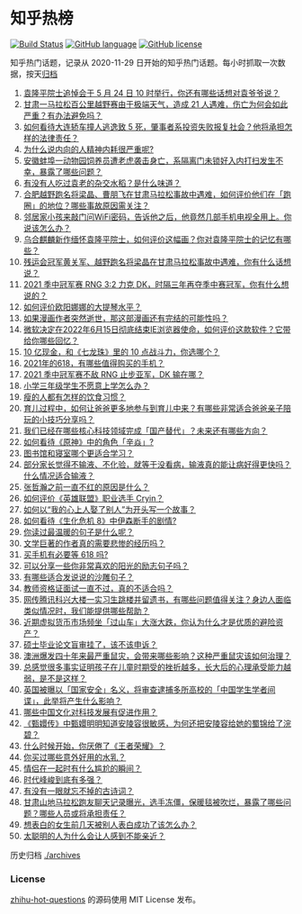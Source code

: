 # 知乎热榜
[![Build Status](https://github.com/ToWeLong/zhihu-hot-questions/workflows/CI/badge.svg)](https://github.com/ToWeLong/zhihu-hot-questions/actions)
[![GitHub language](https://img.shields.io/badge/language-golang-orange.svg)](https://golang.org/)
[![GitHub license](https://img.shields.io/github/license/ToWeLong/zhihu-hot-questions)](https://github.com/ToWeLong/zhihu-hot-questions/blob/main/LICENSE)

知乎热门话题，记录从 2020-11-29 日开始的知乎热门话题。每小时抓取一次数据，按天[归档](./archives)

<!-- BEGIN -->

1. [袁隆平院士追悼会于 5 月 24 日 10 时举行，你还有哪些话想对袁爷爷说？](https://www.zhihu.com/question/461057842)
1. [甘肃一马拉松百公里越野赛由于极端天气，造成 21 人遇难，伤亡为何会如此严重？有办法避免吗？](https://www.zhihu.com/question/460921357)
1. [如何看待大连轿车撞人逃逸致 5 死，肇事者系投资失败报复社会？他将承担怎样的法律责任？](https://www.zhihu.com/question/460975066)
1. [为什么说内向的人精神内耗很严重呢?](https://www.zhihu.com/question/438833344)
1. [安徽蚌埠一动物园饲养员遭老虎袭击身亡，系隔离门未锁好入内打扫发生不幸，暴露了哪些问题？](https://www.zhihu.com/question/461014605)
1. [有没有人吃过袁老的杂交水稻？是什么味道？](https://www.zhihu.com/question/387581217)
1. [合肥越野跑名将梁晶、曹朋飞在甘肃马拉松事故中遇难，如何评价他们在「跑圈」的地位？哪些事故原因需关注？](https://www.zhihu.com/question/461006549)
1. [邻居家小孩来敲门问WiFi密码，告诉他之后，他竟然几部手机电视全用上。你说该怎么办？](https://www.zhihu.com/question/331281360)
1. [乌合麒麟新作缅怀袁隆平院士，如何评价这幅画？你对袁隆平院士的记忆有哪些？](https://www.zhihu.com/question/460974262)
1. [残运会冠军黄关军、越野跑名将梁晶在甘肃马拉松事故中遇难，你有什么话想说？](https://www.zhihu.com/question/460968811)
1. [2021 季中冠军赛 RNG 3:2 力克 DK，时隔三年再夺季中赛冠军，你有什么想说的？](https://www.zhihu.com/question/461037428)
1. [如何评价欧阳娜娜的大提琴水平？](https://www.zhihu.com/question/24905791)
1. [如果漫画作者突然逝世，那这部漫画还有完结的可能性吗？](https://www.zhihu.com/question/460464213)
1. [微软决定在2022年6月15日彻底结束IE浏览器使命，如何评价这款软件？它带给你哪些回忆？](https://www.zhihu.com/question/460468482)
1. [10 亿现金，和《七龙珠》里的 10 点战斗力，你选哪个？](https://www.zhihu.com/question/460173231)
1. [2021年的618，有哪些值得购买的手机？](https://www.zhihu.com/question/454621420)
1. [2021 季中冠军赛不敌 RNG 止步亚军，DK 输在哪？](https://www.zhihu.com/question/461080204)
1. [小学三年级学生不愿意上学怎么办？](https://www.zhihu.com/question/294090819)
1. [瘦的人都有怎样的饮食习惯？](https://www.zhihu.com/question/297324329)
1. [育儿过程中，如何让爸爸更多地参与到育儿中来？有哪些非常适合爸爸亲子陪玩的小技巧分享吗？](https://www.zhihu.com/question/460025389)
1. [我们已经在哪些核心科技领域完成「国产替代」？未来还有哪些方向？](https://www.zhihu.com/question/459893257)
1. [如何看待《原神》中的角色「辛焱」?](https://www.zhihu.com/question/460105419)
1. [图书馆和寝室哪个更适合学习？](https://www.zhihu.com/question/459749773)
1. [部分家长觉得不输液、不化验，就等于没看病，输液真的能让病好得更快吗？什么情况适合输液？](https://www.zhihu.com/question/458588694)
1. [张哲瀚之前一直不红的原因是什么？](https://www.zhihu.com/question/460716232)
1. [如何评价《英雄联盟》职业选手 Cryin？](https://www.zhihu.com/question/314822598)
1. [如何以“我的心上人娶了别人”为开头写一个故事？](https://www.zhihu.com/question/439648415)
1. [如何看待《生化危机 8》中伊森断手的剧情?](https://www.zhihu.com/question/458175918)
1. [你读过最温暖的句子是什么呢？](https://www.zhihu.com/question/459103089)
1. [文学巨著的作者真的需要悲惨的经历吗？](https://www.zhihu.com/question/460887760)
1. [买手机有必要等 618 吗?](https://www.zhihu.com/question/457283212)
1. [可以分享一些你非常喜欢的阳光的励志句子吗？](https://www.zhihu.com/question/459087332)
1. [有哪些适合发说说的沙雕句子？](https://www.zhihu.com/question/363265841)
1. [教师资格证面试一直不过，真的不适合吗？](https://www.zhihu.com/question/460195699)
1. [网传腾讯科兴大楼一实习生跳楼并留遗书，有哪些问题值得关注？身边人面临类似情况时，我们能提供哪些帮助？](https://www.zhihu.com/question/460897836)
1. [近期虚拟货币市场频坐「过山车」大涨大跌，你认为什么才是优质的避险资产？](https://www.zhihu.com/question/460590045)
1. [硕士毕业论文盲审挂了，该不该申诉？](https://www.zhihu.com/question/398964694)
1. [澳洲爆发四十年来最严重鼠灾，会带来哪些影响？这种严重鼠灾该如何治理？](https://www.zhihu.com/question/460691340)
1. [总感觉很多事实证明孩子在儿童时期受的挫折越多，长大后的心理承受能力越弱，是不是这样？](https://www.zhihu.com/question/266704437)
1. [英国被曝以「国家安全」名义，将审查逮捕多所高校的「中国学生学者间谍」，此举将产生什么影响？](https://www.zhihu.com/question/461115877)
1. [哪些中国文化对科技发展有促进作用？](https://www.zhihu.com/question/460009331)
1. [《甄嬛传》中甄嬛明明知道安陵容很敏感，为何还把安陵容给她的蜀锦给了浣碧？](https://www.zhihu.com/question/325114276)
1. [什么时候开始，你厌倦了《王者荣耀》？](https://www.zhihu.com/question/459401567)
1. [你买过哪些意外好用的水乳？](https://www.zhihu.com/question/343179934)
1. [情侣在一起时有什么尴尬的瞬间？](https://www.zhihu.com/question/58489668)
1. [时代峰峻到底有多强？](https://www.zhihu.com/question/459886563)
1. [有没有一眼就忘不掉的古诗词？](https://www.zhihu.com/question/442263225)
1. [甘肃山地马拉松跑友聊天记录曝光，选手冻僵，保暖毯被吹烂，暴露了哪些问题？哪些人员或将承担责任？](https://www.zhihu.com/question/460936873)
1. [想表白的女生前几天被别人表白成功了该怎么办？](https://www.zhihu.com/question/457390121)
1. [太聪明的人为什么会让人感到不能亲近？](https://www.zhihu.com/question/449801792)

<!-- END -->

历史归档 [./archives](./archives)


### License
[zhihu-hot-questions](https://github.com/towelong/zhihu-hot-questions) 的源码使用 MIT License 发布。